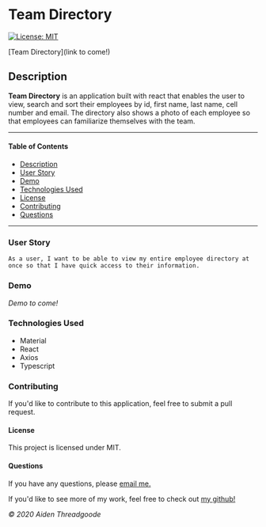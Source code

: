 
# Team Directory 
[![License: MIT](https://img.shields.io/badge/License-MIT-green.svg)](https://choosealicense.com/licenses/mit/)

[Team Directory](link to come!)

[](./assets/images/demo.png)
    
## Description
**Team Directory** is an application built with react that enables the user to view, search and sort their employees by id, first name, last name, cell number and email. The directory also shows a photo of each employee so that employees can familiarize themselves with the team.

---

#### Table of Contents
- [Description](#description)
- [User Story](#user)
- [Demo](#demo)
- [Technologies Used](#technologies)
- [License](#license)
- [Contributing](#contributing)
- [Questions](#questions)

---

### User Story
`As a user, I want to be able to view my entire employee directory at once so that I have quick access to their information.`

### Demo 
*Demo to come!*

### Technologies Used
- Material
- React
- Axios
- Typescript

### Contributing
If you'd like to contribute to this application, feel free to submit a pull request.

#### License
This project is licensed under MIT. 

#### Questions
    
If you have any questions, please [email me.](mailto:aiden.threadgoode@gmail.com)

If you'd like to see more of my work, feel free to check out [my github!](https://github.com/a-thread)

*© 2020 Aiden Threadgoode*
    